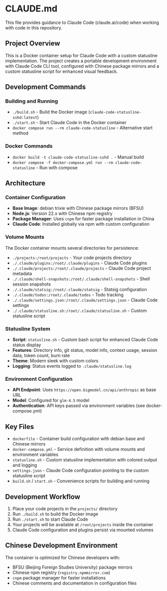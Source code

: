 # CLAUDE.md

This file provides guidance to Claude Code (claude.ai/code) when working with
code in this repository.

## Project Overview

This is a Docker container setup for Claude Code with a custom statusline
implementation. The project creates a portable development environment with
Claude Code CLI tool, configured with Chinese package mirrors and a custom
statusline script for enhanced visual feedback.

## Development Commands

### Building and Running

- `./build.sh` - Build the Docker image (`claude-code-statusline-sshd:latest`)
- `./start.sh` - Start Claude Code in the Docker container
- `docker compose run --rm claude-code-statusline` - Alternative start method

### Docker Commands

- `docker build -t claude-code-statusline-sshd .` - Manual build
- `docker compose -f docker-compose.yml run --rm claude-code-statusline` - Run
  with compose

## Architecture

### Container Configuration

- **Base Image**: debian trixie with Chinese package mirrors (BFSU)
- **Node.js**: Version 22.x with Chinese npm registry
- **Package Manager**: Uses `cnpm` for faster package installation in China
- **Claude Code**: Installed globally via npm with custom configuration

### Volume Mounts

The Docker container mounts several directories for persistence:

- `./projects:/root/projects` - Your code projects directory
- `./.claude/plugins:/root/.claude/plugins` - Claude Code plugins
- `./.claude/projects:/root/.claude/projects` - Claude Code project metadata
- `./.claude/shell-snapshots:/root/.claude/shell-snapshots` - Shell session
  snapshots
- `./.claude/statsig:/root/.claude/statsig` - Statsig configuration
- `./.claude/todos:/root/.claude/todos` - Todo tracking
- `./.claude/settings.json:/root/.claude/settings.json` - Claude Code settings
- `./.claude/statusline.sh:/root/.claude/statusline.sh` - Custom statusline
  script

### Statusline System

- **Script**: `statusline.sh` - Custom bash script for enhanced Claude Code
  status display
- **Features**: Directory info, git status, model info, context usage, session
  data, token count, burn rate
- **Theme**: Modern sleek with custom colors
- **Logging**: Status events logged to `.claude/statusline.log`

### Environment Configuration

- **API Endpoint**: Uses `https://open.bigmodel.cn/api/anthropic` as base URL
- **Model**: Configured for `glm-4.5` model
- **Authentication**: API keys passed via environment variables (see
  docker-compose.yml)

## Key Files

- `dockerfile` - Container build configuration with debian base and Chinese
  mirrors
- `docker-compose.yml` - Service definition with volume mounts and environment
  variables
- `statusline.sh` - Custom statusline implementation with colored output and
  logging
- `settings.json` - Claude Code configuration pointing to the custom statusline
  script
- `build.sh` / `start.sh` - Convenience scripts for building and running

## Development Workflow

1. Place your code projects in the `projects/` directory
2. Run `./build.sh` to build the Docker image
3. Run `./start.sh` to start Claude Code
4. Your projects will be available at `/root/projects` inside the container
5. Claude Code configuration and plugins persist via mounted volumes

## Chinese Development Environment

The container is optimized for Chinese developers with:

- BFSU (Beijing Foreign Studies University) package mirrors
- Chinese npm registry (`registry.npmmirror.com`)
- `cnpm` package manager for faster installations
- Chinese comments and documentation in configuration files
